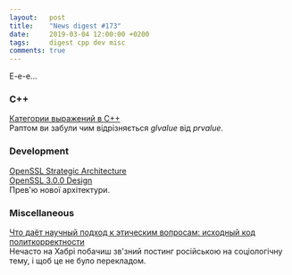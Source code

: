 ```yaml
---
layout:   post
title:    "News digest #173"
date:     2019-03-04 12:00:00 +0200
tags:     digest cpp dev misc
comments: true
---
```


Е-е-е...

### C++

[Категории выражений в C++](https://habr.com/ru/post/441742/)<br/>
Раптом ви забули чим відрізняється _glvalue_ від _prvalue_.

### Development

[OpenSSL Strategic Architecture](https://www.openssl.org/docs/OpenSSLStrategicArchitecture.html)<br/>
[OpenSSL 3.0.0 Design](https://www.openssl.org/docs/OpenSSL300Design.html)<br/>
Прев'ю нової архітектури.

### Miscellaneous

[Что даёт научный подход к этическим вопросам: исходный код политкорректности](https://habr.com/ru/post/441518/)<br/>
Нечасто на Хабрі побачиш зв'зний постинг російською на соціологічну тему, і щоб це не було перекладом.
